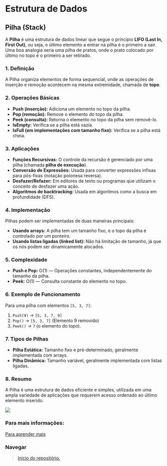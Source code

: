 # Estrutura de Dados

## Pilha (Stack)

A **Pilha** é uma estrutura de dados linear que segue o princípio **LIFO (Last In, First Out)**, ou seja, o último elemento a entrar na pilha é o primeiro a sair. Uma boa analogia seria uma pilha de pratos, onde o prato colocado por último no topo é o primeiro a ser retirado.

### 1. Definição
A Pilha organiza elementos de forma sequencial, onde as operações de inserção e remoção acontecem na mesma extremidade, chamada de **topo**.

### 2. Operações Básicas
- **Push (inserção):** Adiciona um elemento no topo da pilha.
- **Pop (remoção):** Remove o elemento do topo da pilha.
- **Peek (consulta):** Retorna o elemento no topo da pilha sem removê-lo.
- **IsEmpty:** Verifica se a pilha está vazia.
- **IsFull (em implementações com tamanho fixo):** Verifica se a pilha está cheia.

### 3. Aplicações
- **Funções Recursivas:** O controle da recursão é gerenciado por uma pilha (chamada **pilha de execução**).
- **Conversão de Expressões:** Usada para converter expressões infixas para pós-fixas (notação polonesa reversa).
- **Desfazer/Refazer:** Em editores de texto ou programas que utilizam o conceito de desfazer uma ação.
- **Algoritmos de backtracking:** Usada em algoritmos como a busca em profundidade (DFS).

### 4. Implementação
Pilhas podem ser implementadas de duas maneiras principais:
- **Usando arrays:** A pilha tem um tamanho fixo, e o topo da pilha é controlado por um ponteiro.
- **Usando listas ligadas (linked list):** Não há limitação de tamanho, já que os nós podem ser dinamicamente alocados.

### 5. Complexidade
- **Push e Pop:** O(1) — Operações constantes, independentemente do tamanho da pilha.
- **Peek:** O(1) — Consulta constante do elemento no topo.

### 6. Exemplo de Funcionamento
Para uma pilha com elementos `[5, 3, 7]`:
1. `Push(9)` → `[5, 3, 7, 9]`
2. `Pop()` → `[5, 3, 7]` (Elemento 9 removido)
3. `Peek()` → `7` (o elemento do topo).

### 7. Tipos de Pilhas
- **Pilha Estática:** Tamanho fixo e pré-determinado, geralmente implementada com arrays.
- **Pilha Dinâmica:** Tamanho variável, geralmente implementada com listas ligadas.

### 8. Resumo
A Pilha é uma estrutura de dados eficiente e simples, utilizada em uma ampla variedade de aplicações que requerem acesso ordenado ao último elemento inserido.

<img src="https://i0.wp.com/terminaldeinformacao.com/wp-content/uploads/2013/07/pilha-lifo-1.png">

### Para mais informações:
[Para aprender mais](https://www.instagram.com/reel/Cv9ubjuASER/?igsh=MTd5b2RpNWN6cDgzdg==)

### Navegar
> <a href="https://github.com/JandersonMota/estrutura-de-dados">Início do repositório.</a>
